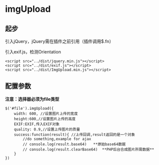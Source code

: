 # imgUpload
## 起步
引入jQuery，jQuery需在插件之前引用（插件调用$.fn）

引入exif.js，检测Orientation

    <script src="../dist/jquery.min.js"></script>
    <script src="../dist/exif.js"></script>
    <script src="../dist/ImgUpload.min.js"></script>


## 配置参数

**注意：选择器必须为file类型**

    $('#file').imgUpload({
        width: 600, //设置图片上传的宽度
        height:600,//设置图片上传的高度
        EXIF:EXIF,传入EXIF对象
        quality: 0.9,//设置上传图片的质量
        success:function(result){ //上传回调,result返回的是一个对象
            //do something,example for ajax
            // console.log(result.base64)   **原始base64数据
            // console.log(result.clearBase64)  **PHP后台合成图片所需数据**
        }
    })


